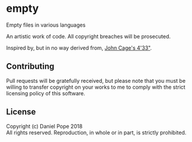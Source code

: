 # empty
Empty files in various languages

An artistic work of code. All copyright breaches will be prosecuted.

Inspired by, but in no way derived from, [John Cage's 4'33"](https://en.wikipedia.org/wiki/4%E2%80%B233%E2%80%B3).

## Contributing

Pull requests will be gratefully received, but please note that you must be willing to transfer copyright on your works to me to comply with the strict licensing policy of this software.

## License

Copyright (c) Daniel Pope 2018  
All rights reserved.
Reproduction, in whole or in part, is strictly prohibited.
